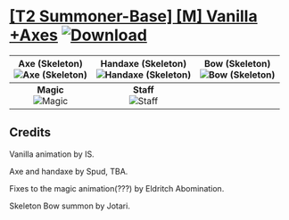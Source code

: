 # [\[T2 Summoner-Base\] \[M\] Vanilla +Axes](https://git.io/J1jrK) [![Download](https://img.shields.io/badge/Download--red?style=social&logo=github)](https://git.io/J1joh)

| <b>Axe (Skeleton)</b><br/><img alt="Axe (Skeleton)" src="https://git.io/JXSSP"/> | <b>Handaxe (Skeleton)</b><br/><img alt="Handaxe (Skeleton)" src="https://git.io/JXSS1"/> | <b>Bow (Skeleton)</b><br/><img alt="Bow (Skeleton)" src="https://git.io/JXSSX"/> |
| :---: | :---: | :---: |
| <b>Magic</b><br/><img alt="Magic" src="https://git.io/JnOMc"/> | <b>Staff</b><br/><img alt="Staff" src="https://git.io/JnOH4"/> |

## Credits

Vanilla animation by IS.

Axe and handaxe by Spud, TBA.

Fixes to the magic animation(???) by Eldritch Abomination.

Skeleton Bow summon by Jotari.

